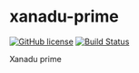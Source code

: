 # xanadu-prime

[![GitHub license](https://sinfallas.files.wordpress.com/2016/02/gpl.png)](https://github.com/xanadu-linux/xanadu-prime/blob/master/LICENSE)
[![Build Status](https://travis-ci.org/xanadu-linux/xanadu-prime.svg?branch=master)](https://travis-ci.org/xanadu-linux/xanadu-prime)

Xanadu prime
